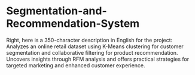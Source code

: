# Segmentation-and-Recommendation-System
Right, here is a 350-character description in English for the project:  Analyzes an online retail dataset using K-Means clustering for customer segmentation and collaborative filtering for product recommendation. Uncovers insights through RFM analysis and offers practical strategies for targeted marketing and enhanced customer experience.
